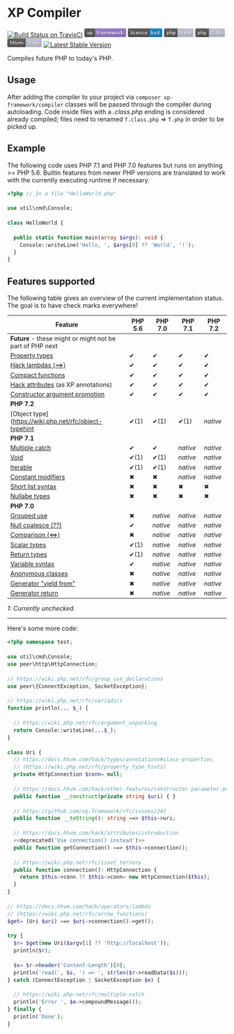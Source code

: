 XP Compiler
===========

[![Build Status on TravisCI](https://secure.travis-ci.org/xp-forge/sequence.svg)](http://travis-ci.org/xp-framework/ast)
[![XP Framework Module](https://raw.githubusercontent.com/xp-framework/web/master/static/xp-framework-badge.png)](https://github.com/xp-framework/core)
[![BSD Licence](https://raw.githubusercontent.com/xp-framework/web/master/static/licence-bsd.png)](https://github.com/xp-framework/core/blob/master/LICENCE.md)
[![Required PHP 5.6+](https://raw.githubusercontent.com/xp-framework/web/master/static/php-5_6plus.png)](http://php.net/)
[![Supports PHP 7.0+](https://raw.githubusercontent.com/xp-framework/web/master/static/php-7_0plus.png)](http://php.net/)
[![Supports HHVM 3.4+](https://raw.githubusercontent.com/xp-framework/web/master/static/hhvm-3_4plus.png)](http://hhvm.com/)
[![Latest Stable Version](https://poser.pugx.org/xp-framework/ast/version.png)](https://packagist.org/packages/xp-forge/sequence)

Compiles future PHP to today's PHP.

Usage
-----
After adding the compiler to your project via `composer xp-framework/compiler` classes will be passed through the compiler during autoloading. Code inside files with a *.class.php* ending is considered already compiled; files need to renamed `T.class.php` => `T.php` in order to be picked up.

Example
-------
The following code uses PHP 7.1 and PHP 7.0 features but runs on anything >= PHP 5.6. Builtin features from newer PHP versions are translated to work with the currently executing runtime if necessary.

```php
<?php // In a file "HelloWorld.php"

use util\cmd\Console;

class HelloWorld {

  public static function main(array $args): void {
    Console::writeLine('Hello, ', $args[0] ?? 'World', '!');
  }
}
```

Features supported
------------------

The following table gives an overview of the current implementation status. The goal is to have check marks everywhere!

| Feature                                                                   | PHP 5.6  | PHP 7.0  | PHP 7.1  | PHP 7.2  |
| ------------------------------------------------------------------------- | -------- | -------- | -------- | -------- |
| **Future** - these might or might not be part of PHP next                 |          |          |          |          |
| [Property types](https://wiki.php.net/rfc/property_type_hints)            | ✔      | ✔      | ✔       | ✔       |
| [Hack lambdas (==>)](https://docs.hhvm.com/hack/operators/lambda)         | ✔      | ✔      | ✔       | ✔       |
| [Compact functions](https://github.com/xp-framework/rfc/issues/241)       | ✔      | ✔      | ✔       | ✔       |
| [Hack attributes](https://docs.hhvm.com/hack/attributes/introduction) (as XP annotations) | ✔ | ✔ | ✔ | ✔       |
| [Constructor argument promotion](https://docs.hhvm.com/hack/other-features/constructor-parameter-promotion) | ✔ | ✔ | ✔ | ✔ |
| **PHP 7.2**                                                               |          |          |          |          |
| [Object type](https://wiki.php.net/rfc/object-typehint                    | ✔(1)   | ✔(1)   | ✔(1)    | *native*  |
| **PHP 7.1**                                                               |          |          |          |          |
| [Multiple catch](https://wiki.php.net/rfc/multiple-catch)                 | ✔      | ✔      | *native* | *native*  |
| [Void](https://wiki.php.net/rfc/void_return_type)                         | ✔(1)   | ✔(1)   | *native* | *native*  |
| [Iterable](https://wiki.php.net/rfc/iterable)                             | ✔(1)   | ✔(1)   | *native* | *native*  |
| [Constant modifiers](https://wiki.php.net/rfc/class_const_visibility)     | ✖      | ✖       | *native* | *native* |
| [Short list syntax](https://wiki.php.net/rfc/short_list_syntax)           | ✖      | ✖       | ✖      | ✖       |
| [Nullabe types](https://wiki.php.net/rfc/nullable_types)                  | ✖      | ✖       | ✖      | ✖       |
| **PHP 7.0**                                                               |          |          |          |          |
| [Grouped use](https://wiki.php.net/rfc/group_use_declarations)            | ✖      | *native* | *native* | *native*  |
| [Null coalesce (??)](https://wiki.php.net/rfc/isset_ternary)              | ✔      | *native* | *native* | *native*  |
| [Comparison (<=>)](https://wiki.php.net/rfc/combined-comparison-operator) | ✖      | *native* | *native* | *native*  |
| [Scalar types](https://wiki.php.net/rfc/scalar_type_hints_v5)             | ✔(1)   | *native* | *native* | *native*  |
| [Return types](https://wiki.php.net/rfc/return_types)                     | ✔(1)   | *native* | *native* | *native*  |
| [Variable syntax](https://wiki.php.net/rfc/uniform_variable_syntax)       | ✔      | *native* | *native* | *native*  |
| [Anonymous classes](https://wiki.php.net/rfc/anonymous_classes)           | ✖      | *native* | *native* | *native*  |
| [Generator "yield from"](https://wiki.php.net/rfc/generator-delegation)   | ✖      | *native* | *native* | *native*  |
| [Generator return](https://wiki.php.net/rfc/generator-return-expressions) | ✖      | *native* | *native* | *native*  |

*1: Currently unchecked*.

* * *

Here's some more code:

```php
<?php namespace test;

use util\cmd\Console;
use peer\http\HttpConnection;

// https://wiki.php.net/rfc/group_use_declarations
use peer\{ConnectException, SocketException};

// https://wiki.php.net/rfc/variadics
function println(... $_) {

  // https://wiki.php.net/rfc/argument_unpacking
  return Console::writeLine(...$_);
}

class Uri {
  // https://docs.hhvm.com/hack/types/annotations#class-properties
  // (https://wiki.php.net/rfc/property_type_hints)
  private HttpConnection $conn= null;

  // https://docs.hhvm.com/hack/other-features/constructor-parameter-promotion
  public function __construct(private string $uri) { }

  // https://github.com/xp-framework/rfc/issues/241
  public function __toString(): string ==> $this->uri;

  // https://docs.hhvm.com/hack/attributes/introduction
  <<deprecated('Use connection() instead')>>
  public function getConnection() ==> $this->connection();

  // https://wiki.php.net/rfc/isset_ternary
  public function connection(): HttpConnection {
    return $this->conn ?? $this->conn= new HttpConnection($this);
  }
}

// https://docs.hhvm.com/hack/operators/lambda
// (https://wiki.php.net/rfc/arrow_functions)
$get= (Uri $uri) ==> $uri->connection()->get();

try {
  $r= $get(new Uri($argv[1] ?? 'http://localhost'));
  println($r);

  $s= $r->header('Content-Length')[0];
  println('read(', $s, ') => ', strlen($r->readData($s)));
} catch (ConnectException | SocketException $e) {

  // https://wiki.php.net/rfc/multiple-catch
  println('Error ', $e->compoundMessage());
} finally {
  println('Done');
}
```
